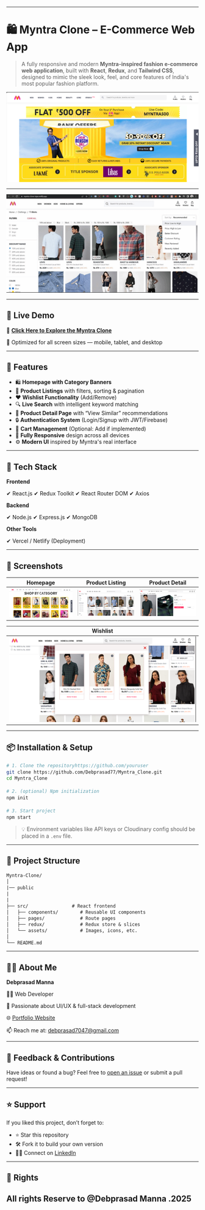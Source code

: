 
---

# 🛍️ Myntra Clone – E-Commerce Web App

> A fully responsive and modern **Myntra-inspired fashion e-commerce web application**, built with **React**, **Redux**, and **Tailwind CSS**, designed to mimic the sleek look, feel, and core features of India's most popular fashion platform.

![Myntra Clone Banner](public/github_readme_media/Banner.png)

---

<p align="center">
  <a href="https://myntra-clonev1.vercel.app/">
    <img src="public/github_readme_media/preview.gif" alt="demo gif">
  </a>
</p>

---

## 🚀 Live Demo

🔗 [**Click Here to Explore the Myntra Clone**](https://myntra-clonev1.vercel.app/)

📱 Optimized for all screen sizes — mobile, tablet, and desktop

---

## 🌟 Features

* 🛍️ **Homepage with Category Banners**
* 👕 **Product Listings** with filters, sorting & pagination
* ❤️ **Wishlist Functionality** (Add/Remove)
* 🔍 **Live Search** with intelligent keyword matching
* 📄 **Product Detail Page** with “View Similar” recommendations
* 🔒 **Authentication System** (Login/Signup with JWT/Firebase)
* 🛒 **Cart Management** (Optional: Add if implemented)
* 📱 **Fully Responsive** design across all devices
* ⚙️ **Modern UI** inspired by Myntra's real interface

---

## 🧰 Tech Stack

**Frontend**

✔ React.js
✔ Redux Toolkit
✔ React Router DOM
✔ Axios

**Backend** 

✔ Node.js
✔ Express.js
✔ MongoDB

**Other Tools**

✔ Vercel / Netlify (Deployment)

---

## 📸 Screenshots

| Homepage                                     | Product Listing                                    | Product Detail                                   |
| -------------------------------------------- | -------------------------------------------------- | ------------------------------------------------ |
| ![Home](public/github_readme_media/Home_Page.png) | ![Listing](public/github_readme_media/Product_Listing.png) | ![Detail](public/github_readme_media/product.png) |

| Wishlist                                             | 
| ---------------------------------------------------- |
| ![Wishlist](public/github_readme_media//whishlist.png) | 

---

## 📦 Installation & Setup

```bash
# 1. Clone the repositoryhttps://github.com/youruser
git clone https://github.com/Debprasad77/Myntra_Clone.git
cd Myntra_Clone

# 2. (optional) Npm initialization
npm init

# 3. Start project
npm start

```

> 💡 Environment variables like API keys or Cloudinary config should be placed in a `.env` file.

---

## 🧠 Project Structure

```
Myntra-Clone/
│
|── public
|
|
├── src/                # React frontend
│   ├── components/        # Reusable UI components
│   ├── pages/             # Route pages
│   ├── redux/             # Redux store & slices
│   └── assets/            # Images, icons, etc.
│
└── README.md
```

---

## 🙋‍♂️ About Me

**Debprasad Manna**

🧑‍💻 Web Developer

💼 Passionate about UI/UX & full-stack development

🌐 [Portfolio Website](https://debprasadportfolio.vercel.app)

📫 Reach me at: [debprasad7047@gmail.com](mailto:debprasad7047@gmail.com)

---

## 📣 Feedback & Contributions

Have ideas or found a bug?
Feel free to [open an issue](https://github.com/Debprasad77/Myntra_Clone/issues) or submit a pull request!

---

## ⭐ Support

If you liked this project, don’t forget to:

* ⭐ Star this repository
* 🛠️ Fork it to build your own version
* 🧑‍💻 Connect on [LinkedIn](https://www.linkedin.com/in/debprasad77/)

---

## 📝 Rights

All rights Reserve to @Debprasad Manna .2025
---

